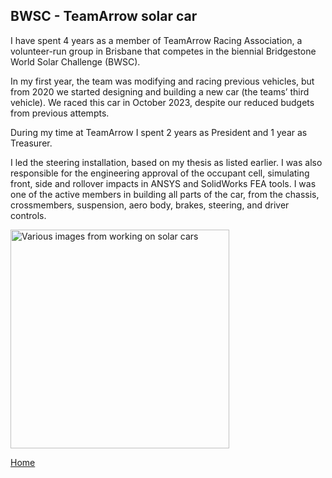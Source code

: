 ## BWSC - TeamArrow solar car


I have spent 4 years as a member of TeamArrow Racing Association, a volunteer-run group in Brisbane that competes in the biennial Bridgestone World Solar Challenge (BWSC). 
<br>

In my first year, the team was modifying and racing previous vehicles, but from 2020 we started designing and building a new car (the teams’ third vehicle). 
We raced this car in October 2023, despite our reduced budgets from previous attempts. 
<br>

During my time at TeamArrow I spent 2 years as President and 1 year as Treasurer. 
<br>

I led the steering installation, based on my thesis as listed earlier. 
I was also responsible for the engineering approval of the occupant cell, simulating front, side and rollover impacts in ANSYS and SolidWorks FEA tools. 
I was one of the active members in building all parts of the car, from the chassis, crossmembers, suspension, aero body, brakes, steering, and driver controls. 
<br>

<img src="./../../imgs/BWSC-various.jpeg" alt="Various images from working on solar cars" height="350">


[Home](./..)


<link href="style.css" type="text/css" rel="stylesheet">
